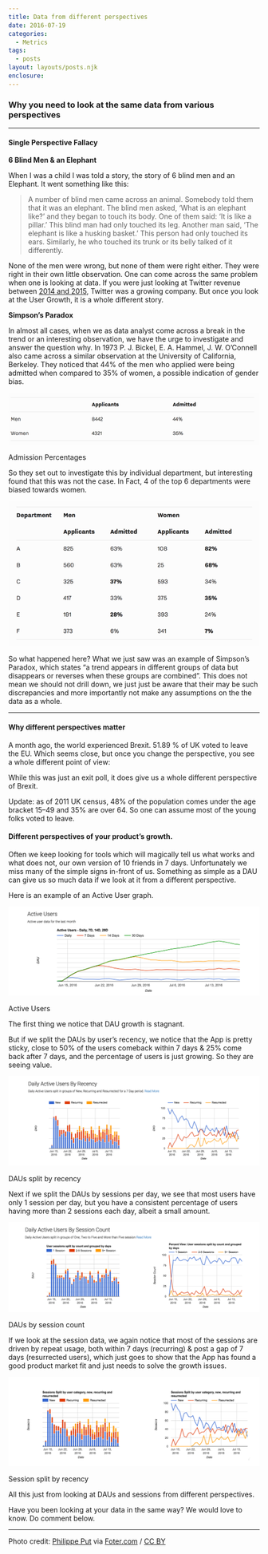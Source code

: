 ```yaml
---
title: Data from different perspectives
date: 2016-07-19
categories: 
  - Metrics 
tags: 
  - posts
layout: layouts/posts.njk
enclosure:
---
```


### Why you need to look at the same data from various perspectives

* * *

#### Single Perspective Fallacy

**6 Blind Men & an Elephant**

When I was a child I was told a story, the story of 6 blind men and an Elephant. It went something like this:

> A number of blind men came across an animal. Somebody told them that it was an elephant. The blind men asked, ‘What is an elephant like?’ and they began to touch its body. One of them said: ‘It is like a pillar.’ This blind man had only touched its leg. Another man said, ‘The elephant is like a husking basket.’ This person had only touched its ears. Similarly, he who touched its trunk or its belly talked of it differently.

None of the men were wrong, but none of them were right either. They were right in their own little observation. One can come across the same problem when one is looking at data. If you were just looking at Twitter revenue between [2014 and 2015](https://www.wolframalpha.com/input/?i=twitter+revenue), Twitter was a growing company. But once you look at the User Growth, it is a whole different story.

**Simpson’s Paradox**

In almost all cases, when we as data analyst come across a break in the trend or an interesting observation, we have the urge to investigate and answer the question why. In 1973 P. J. Bickel, E. A. Hammel, J. W. O’Connell also came across a similar observation at the University of California, Berkeley. They noticed that 44% of the men who applied were being admitted when compared to 35% of women, a possible indication of gender bias.

![](images/3c3f0-19qmu_zvyuqp4kajmetxtca.png)

Admission Percentages

So they set out to investigate this by individual department, but interesting found that this was not the case. In Fact, 4 of the top 6 departments were biased towards women.

![](images/12309-1gfmkuqu1x2a15va1zu52lw.png)

So what happened here? What we just saw was an example of Simpson’s Paradox, which states “a trend appears in different groups of data but disappears or reverses when these groups are combined”. This does not mean we should not drill down, we just just be aware that their may be such discrepancies and more importantly not make any assumptions on the the data as a whole.

* * *

#### Why different perspectives matter

A month ago, the world experienced Brexit. 51.89 % of UK voted to leave the EU. Which seems close, but once you change the perspective, you see a whole different point of view:

While this was just an exit poll, it does give us a whole different perspective of Brexit.

Update: as of 2011 UK census, 48% of the population comes under the age bracket 15–49 and 35% are over 64. So one can assume most of the young folks voted to leave.

#### Different perspectives of your product’s growth.

Often we keep looking for tools which will magically tell us what works and what does not, our own version of 10 friends in 7 days. Unfortunately we miss many of the simple signs in-front of us. Something as simple as a DAU can give us so much data if we look at it from a different perspective.

Here is an example of an Active User graph.

![](images/6bbf4-10bkijedfqueyfb088nbwrq.png)

Active Users

The first thing we notice that DAU growth is stagnant.

But if we split the DAUs by user’s recency, we notice that the App is pretty sticky, close to 50% of the users comeback within 7 days & 25% come back after 7 days, and the percentage of users is just growing. So they are seeing value.

![](images/cc630-1c7el15wzai0dp7juqggrfa.png)

DAUs split by recency

Next if we split the DAUs by sessions per day, we see that most users have only 1 session per day, but you have a consistent percentage of users having more than 2 sessions each day, albeit a small amount.

![](images/276d9-1pcbbidyex9sneqxj4yghjq.png)

DAUs by session count

If we look at the session data, we again notice that most of the sessions are driven by repeat usage, both within 7 days (recurring) & post a gap of 7 days (resurrected users), which just goes to show that the App has found a good product market fit and just needs to solve the growth issues.

![](images/7af41-1u1g6t0r5e0pnpaqy0vqsig.png)

Session split by recency

All this just from looking at DAUs and sessions from different perspectives.

Have you been looking at your data in the same way? We would love to know. Do comment below.

* * *

Photo credit: [Philippe Put](https://www.flickr.com/photos/34547181@N00/11552703254/) via [Foter.com](http://foter.com/) / [CC BY](http://creativecommons.org/licenses/by/2.0/)
